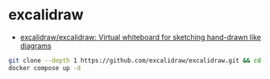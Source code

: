 # excalidraw

- [excalidraw/excalidraw: Virtual whiteboard for sketching hand-drawn like diagrams](https://github.com/excalidraw/excalidraw)

```sh
git clone --depth 1 https://github.com/excalidraw/excalidraw.git && cd excalidraw
docker compose up -d
```
